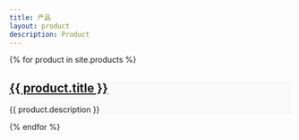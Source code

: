 ```yaml
---
title: 产品
layout: product
description: Product
---
```


<div class="container pt-5 pb-5">
  <div class="row">
    <div class="col-12">
      {% for product in site.products %}
      <div class="product-item mb-4 p-3 border rounded shadow-sm">
        <h2 class="product-title">
          <a href="{{ product.url }}" class="text-decoration-none text-dark">{{ product.title }}</a>
        </h2>
        <p class="product-description">{{ product.description }}</p>
      </div>
      {% endfor %}
    </div>
  </div>
</div>

<style>
  .product-item {
    background-color: #f9f9f9;
    transition: transform 0.2s ease-in-out;
  }
  .product-item:hover {
    transform: scale(1.02);
  }
  .product-title a:hover {
    color: #007bff;
  }
</style>
